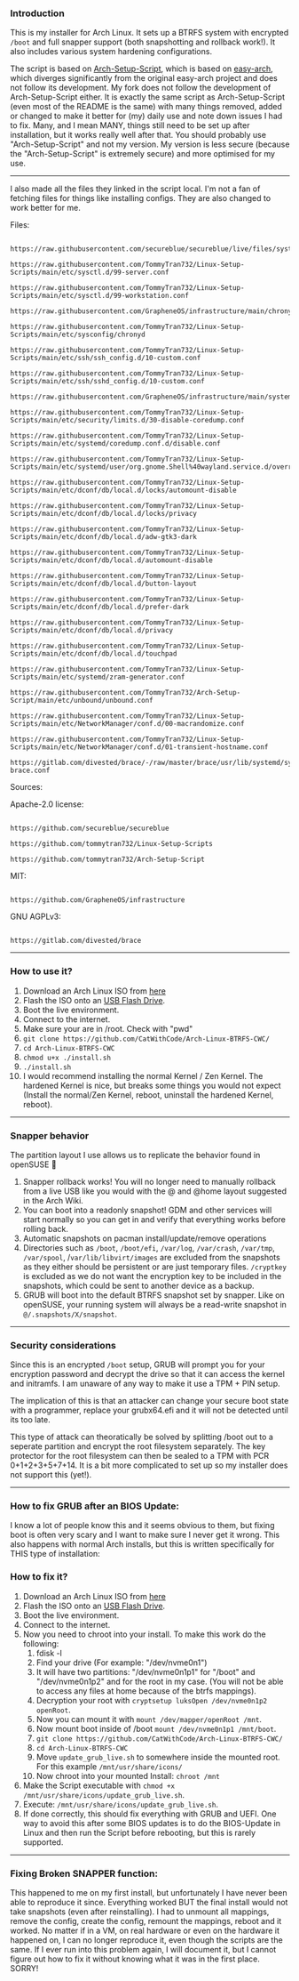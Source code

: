 ### Introduction

This is my installer for Arch Linux. It sets up a BTRFS system with encrypted `/boot` and full snapper support (both snapshotting and rollback work!). It also includes various system hardening configurations.

The script is based on [Arch-Setup-Script](https://github.com/TommyTran732/Arch-Setup-Script), which is based on [easy-arch](https://github.com/classy-giraffe/easy-arch), which diverges significantly from the original easy-arch project and does not follow its development. My fork does not follow the development of Arch-Setup-Script either. It is exactly the same script as Arch-Setup-Script (even most of the README is the same) with many things removed, added or changed to make it better for (my) daily use and note down issues I had to fix. Many, and I mean MANY, things still need to be set up after installation, but it works really well after that. You should probably use "Arch-Setup-Script" and not my version. My version is less secure (because the "Arch-Setup-Script" is extremely secure) and more optimised for my use.

---

I also made all the files they linked in the script local. I'm not a fan of fetching files for things like installing configs. They are also changed to work better for me.

Files:

```

https://raw.githubusercontent.com/secureblue/secureblue/live/files/system/etc/modprobe.d/blacklist.conf

https://raw.githubusercontent.com/TommyTran732/Linux-Setup-Scripts/main/etc/sysctl.d/99-server.conf

https://raw.githubusercontent.com/TommyTran732/Linux-Setup-Scripts/main/etc/sysctl.d/99-workstation.conf

https://raw.githubusercontent.com/GrapheneOS/infrastructure/main/chrony.conf

https://raw.githubusercontent.com/TommyTran732/Linux-Setup-Scripts/main/etc/sysconfig/chronyd

https://raw.githubusercontent.com/TommyTran732/Linux-Setup-Scripts/main/etc/ssh/ssh_config.d/10-custom.conf

https://raw.githubusercontent.com/TommyTran732/Linux-Setup-Scripts/main/etc/ssh/sshd_config.d/10-custom.conf

https://raw.githubusercontent.com/GrapheneOS/infrastructure/main/systemd/system/sshd.service.d/local.conf

https://raw.githubusercontent.com/TommyTran732/Linux-Setup-Scripts/main/etc/security/limits.d/30-disable-coredump.conf

https://raw.githubusercontent.com/TommyTran732/Linux-Setup-Scripts/main/etc/systemd/coredump.conf.d/disable.conf

https://raw.githubusercontent.com/TommyTran732/Linux-Setup-Scripts/main/etc/systemd/user/org.gnome.Shell%40wayland.service.d/override.conf

https://raw.githubusercontent.com/TommyTran732/Linux-Setup-Scripts/main/etc/dconf/db/local.d/locks/automount-disable

https://raw.githubusercontent.com/TommyTran732/Linux-Setup-Scripts/main/etc/dconf/db/local.d/locks/privacy

https://raw.githubusercontent.com/TommyTran732/Linux-Setup-Scripts/main/etc/dconf/db/local.d/adw-gtk3-dark

https://raw.githubusercontent.com/TommyTran732/Linux-Setup-Scripts/main/etc/dconf/db/local.d/automount-disable

https://raw.githubusercontent.com/TommyTran732/Linux-Setup-Scripts/main/etc/dconf/db/local.d/button-layout

https://raw.githubusercontent.com/TommyTran732/Linux-Setup-Scripts/main/etc/dconf/db/local.d/prefer-dark

https://raw.githubusercontent.com/TommyTran732/Linux-Setup-Scripts/main/etc/dconf/db/local.d/privacy

https://raw.githubusercontent.com/TommyTran732/Linux-Setup-Scripts/main/etc/dconf/db/local.d/touchpad

https://raw.githubusercontent.com/TommyTran732/Linux-Setup-Scripts/main/etc/systemd/zram-generator.conf

https://raw.githubusercontent.com/TommyTran732/Arch-Setup-Script/main/etc/unbound/unbound.conf

https://raw.githubusercontent.com/TommyTran732/Linux-Setup-Scripts/main/etc/NetworkManager/conf.d/00-macrandomize.conf

https://raw.githubusercontent.com/TommyTran732/Linux-Setup-Scripts/main/etc/NetworkManager/conf.d/01-transient-hostname.conf

https://gitlab.com/divested/brace/-/raw/master/brace/usr/lib/systemd/system/NetworkManager.service.d/99-brace.conf

```

Sources:

Apache-2.0 license:

```

https://github.com/secureblue/secureblue

https://github.com/tommytran732/Linux-Setup-Scripts

https://github.com/tommytran732/Arch-Setup-Script

```

MIT:

```

https://github.com/GrapheneOS/infrastructure

```

GNU AGPLv3:

```

https://gitlab.com/divested/brace

```

---

### How to use it?
1. Download an Arch Linux ISO from [here](https://archlinux.org/download/)
2. Flash the ISO onto an [USB Flash Drive](https://wiki.archlinux.org/index.php/USB_flash_installation_medium).
3. Boot the live environment.
4. Connect to the internet.
5. Make sure your are in /root. Check with "pwd"
6. `git clone https://github.com/CatWithCode/Arch-Linux-BTRFS-CWC/`
7. `cd Arch-Linux-BTRFS-CWC`
8. `chmod u+x ./install.sh`
9. `./install.sh`
10. I would recommend installing the normal Kernel / Zen Kernel. The hardened Kernel is nice, but breaks some things you would not expect (Install the normal/Zen Kernel, reboot, uninstall the hardened Kernel, reboot).
---

### Snapper behavior
The partition layout I use allows us to replicate the behavior found in openSUSE 🦎
1. Snapper rollback <number> works! You will no longer need to manually rollback from a live USB like you would with the @ and @home layout suggested in the Arch Wiki.
2. You can boot into a readonly snapshot! GDM and other services will start normally so you can get in and verify that everything works before rolling back.
3. Automatic snapshots on pacman install/update/remove operations
4. Directories such as `/boot`, `/boot/efi`, `/var/log`, `/var/crash`, `/var/tmp`, `/var/spool`, /`var/lib/libvirt/images` are excluded from the snapshots as they either should be persistent or are just temporary files. `/cryptkey` is excluded as we do not want the encryption key to be included in the snapshots, which could be sent to another device as a backup.
5. GRUB will boot into the default BTRFS snapshot set by snapper. Like on openSUSE, your running system will always be a read-write snapshot in `@/.snapshots/X/snapshot`. 

---

### Security considerations

Since this is an encrypted `/boot` setup, GRUB will prompt you for your encryption password and decrypt the drive so that it can access the kernel and initramfs. I am unaware of any way to make it use a TPM + PIN setup.

The implication of this is that an attacker can change your secure boot state with a programmer, replace your grubx64.efi and it will not be detected until its too late.

This type of attack can theoratically be solved by splitting /boot out to a seperate partition and encrypt the root filesystem separately. The key protector for the root filesystem can then be sealed to a TPM with PCR 0+1+2+3+5+7+14. It is a bit more complicated to set up so my installer does not support this (yet!).

---

### How to fix GRUB after an BIOS Update:

I know a lot of people know this and it seems obvious to them, but fixing boot is often very scary and I want to make sure I never get it wrong. This also happens with normal Arch installs, but this is written specifically for THIS type of installation:

### How to fix it?
1. Download an Arch Linux ISO from [here](https://archlinux.org/download/)
2. Flash the ISO onto an [USB Flash Drive](https://wiki.archlinux.org/index.php/USB_flash_installation_medium).
3. Boot the live environment.
4. Connect to the internet.
5. Now you need to chroot into your install. To make this work do the following:  
    1. fdisk -l
    2. Find your drive (For example: "/dev/nvme0n1")
    3. It will have two partitions: "/dev/nvme0n1p1" for "/boot" and "/dev/nvme0n1p2" and for the root in my case. (You will not be able to access any files at home because of the btrfs mappings).
    4. Decryption your root with `cryptsetup luksOpen /dev/nvme0n1p2 openRoot`.
    5. Now you can mount it with `mount /dev/mapper/openRoot /mnt`.
    6. Now mount boot inside of /boot `mount /dev/nvme0n1p1 /mnt/boot`.
    7. `git clone https://github.com/CatWithCode/Arch-Linux-BTRFS-CWC/`
    7. `cd Arch-Linux-BTRFS-CWC`
    8. Move `update_grub_live.sh` to somewhere inside the mounted root. For this example `/mnt/usr/share/icons/`
    9. Now chroot into your mounted Install: `chroot /mnt`
6. Make the Script executable with `chmod +x /mnt/usr/share/icons/update_grub_live.sh`.
7. Execute: `/mnt/usr/share/icons/update_grub_live.sh`.
8. If done correctly, this should fix everything with GRUB and UEFI. One way to avoid this after some BIOS updates is to do the BIOS-Update in Linux and then run the Script before rebooting, but this is rarely supported.

---

### Fixing Broken SNAPPER function:

This happened to me on my first install, but unfortunately I have never been able to reproduce it since. Everything worked BUT the final install would not take snapshots (even after reinstalling). I had to unmount all mappings, remove the config, create the config, remount the mappings, reboot and it worked. No matter if in a VM, on real hardware or even on the hardware it happened on, I can no longer reproduce it, even though the scripts are the same. If I ever run into this problem again, I will document it, but I cannot figure out how to fix it without knowing what it was in the first place. SORRY!
